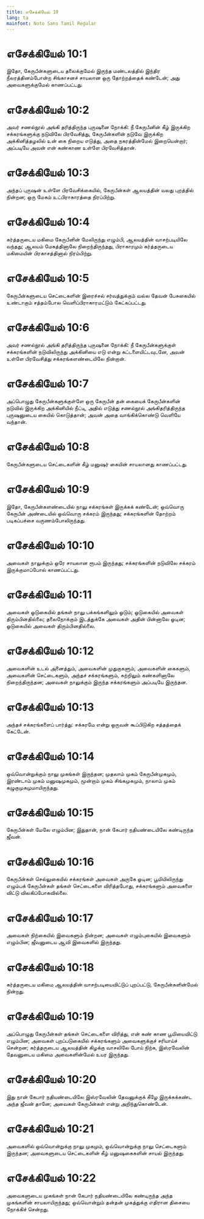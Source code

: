 ```yaml
---
title: எசேக்கியேல் 10
lang: ta
mainfont: Noto Sans Tamil Regular
---
```


# எசேக்கியேல் 10:1

இதோ, கேருபீன்களுடைய தலைக்குமேல் இருந்த மண்டலத்தில் இந்திர நீலரத்தினம்போன்ற சிங்காசனச் சாயலான ஒரு தோற்றத்தைக் கண்டேன்; அது அவைகளுக்குமேல் காணப்பட்டது.

# எசேக்கியேல் 10:2

அவர் சணல்நூல் அங்கி தரித்திருந்த புருஷனை நோக்கி: நீ கேருபீனின் கீழ் இருக்கிற சக்கரங்களுக்கு நடுவிலே பிரவேசித்து, கேருபீன்களின் நடுவே இருக்கிற அக்கினித்தழலில் உன் கை நிறைய எடுத்து, அதை நகரத்தின்மேல் இறையென்றார்; அப்படியே அவன் என் கண்காண உள்ளே பிரவேசித்தான்.

# எசேக்கியேல் 10:3

அந்தப் புருஷன் உள்ளே பிரவேசிக்கையில், கேருபீன்கள் ஆலயத்தின் வலது புறத்தில் நின்றன; ஒரு மேகம் உட்பிராகாரத்தை நிரப்பிற்று.

# எசேக்கியேல் 10:4

கர்த்தருடைய மகிமை கேருபீனின் மேலிருந்து எழும்பி, ஆலயத்தின் வாசற்படியிலே வந்தது; ஆலயம் மேகத்தினாலே நிறைந்திருந்தது, பிராகாரமும் கர்த்தருடைய மகிமையின் பிரகாசத்தினால் நிரம்பிற்று.

# எசேக்கியேல் 10:5

கேருபீன்களுடைய செட்டைகளின் இரைச்சல் சர்வத்துக்கும் வல்ல தேவன் பேசுகையில் உண்டாகும் சத்தம்போல வெளிப்பிராகாரமட்டும் கேட்கப்பட்டது.

# எசேக்கியேல் 10:6

அவர் சணல்நூல் அங்கி தரித்திருந்த புருஷனை நோக்கி: நீ கேருபீன்களுக்குள் சக்கரங்களின் நடுவிலிருந்து அக்கினியை எடு என்று கட்டளையிட்டவுடனே, அவன் உள்ளே பிரவேசித்து சக்கரங்களண்டையிலே நின்றான்.

# எசேக்கியேல் 10:7

அப்பொழுது கேருபீன்களுக்குள்ளே ஒரு கேருபீன் தன் கையைக் கேருபீன்களின் நடுவில் இருக்கிற அக்கினியில் நீட்டி, அதில் எடுத்து சணல்நூல் அங்கிதரித்திருந்த புருஷனுடைய கையில் கொடுத்தான்; அவன் அதை வாங்கிக்கொண்டு வெளியே வந்தான்.

# எசேக்கியேல் 10:8

கேருபீன்களுடைய செட்டைகளின் கீழ் மனுஷர் கையின் சாயலானது காணப்பட்டது.

# எசேக்கியேல் 10:9

இதோ, கேருபீன்களண்டையில் நாலு சக்கரங்கள் இருக்கக் கண்டேன்; ஒவ்வொரு கேருபீன் அண்டையில் ஒவ்வொரு சக்கரம் இருந்தது; சக்கரங்களின் தோற்றம் படிகப்பச்சை வருணம்போலிருந்தது.

# எசேக்கியேல் 10:10

அவைகள் நாலுக்கும் ஒரே சாயலான ரூபம் இருந்தது; சக்கரங்களின் நடுவிலே சக்கரம் இருக்குமாப்போல் காணப்பட்டது.

# எசேக்கியேல் 10:11

அவைகள் ஓடுகையில் தங்கள் நாலு பக்கங்களிலும் ஓடும்; ஓடுகையில் அவைகள் திரும்பினதில்லை; தலைநோக்கும் இடத்துக்கே அவைகள் அதின் பின்னாலே ஓடின; ஓடுகையில் அவைகள் திரும்பினதில்லை.

# எசேக்கியேல் 10:12

அவைகளின் உடல் அனைத்தும், அவைகளின் முதுகுகளும், அவைகளின் கைகளும், அவைகளின் செட்டைகளும், அந்தச் சக்கரங்களும், சுற்றிலும் கண்களினாலே நிறைந்திருந்தன; அவைகள் நாலுக்கும் இருந்த சக்கரங்களும் அப்படியே இருந்தன.

# எசேக்கியேல் 10:13

அந்தச் சக்கரங்களைப் பார்த்து: சக்கரமே என்று ஒருவன் கூப்பிடுகிற சத்தத்தைக் கேட்டேன்.

# எசேக்கியேல் 10:14

ஒவ்வொன்றுக்கும் நாலு முகங்கள் இருந்தன; முதலாம் முகம் கேருபீன்முகமும், இரண்டாம் முகம் மனுஷமுகமும், மூன்றாம் முகம் சிங்கமுகமும், நாலாம் முகம் கழுகுமுகமுமாயிருந்தது.

# எசேக்கியேல் 10:15

கேருபீன்கள் மேலே எழும்பின; இதுதான், நான் கேபார் நதியண்டையிலே கண்டிருந்த ஜீவன்.

# எசேக்கியேல் 10:16

கேருபீன்கள் செல்லுகையில் சக்கரங்கள் அவைகள் அருகே ஓடின; பூமியிலிருந்து எழும்பக் கேருபீன்கள் தங்கள் செட்டைகளை விரித்தபோது, சக்கரங்களும் அவைகளை விட்டு விலகிப்போகவில்லை.

# எசேக்கியேல் 10:17

அவைகள் நிற்கையில் இவைகளும் நின்றன; அவைகள் எழும்புகையில் இவைகளும் எழும்பின; ஜீவனுடைய ஆவி இவைகளில் இருந்தது.

# எசேக்கியேல் 10:18

கர்த்தருடைய மகிமை ஆலயத்தின் வாசற்படியைவிட்டுப் புறப்பட்டு, கேருபீன்களின்மேல் நின்றது.

# எசேக்கியேல் 10:19

அப்பொழுது கேருபீன்கள் தங்கள் செட்டைகளை விரித்து, என் கண் காண பூமியைவிட்டு எழும்பின; அவைகள் புறப்படுகையில் சக்கரங்களும் அவைகளுக்குச் சரியாய்ச் சென்றன; கர்த்தருடைய ஆலயத்தின் கிழக்கு வாசலிலே போய் நிற்க, இஸ்ரவேலின் தேவனுடைய மகிமை அவைகளின்மேல் உயர இருந்தது.

# எசேக்கியேல் 10:20

இது நான் கேபார் நதியண்டையிலே இஸ்ரவேலின் தேவனுக்குக் கீழே இருக்கக்கண்ட அந்த ஜீவன் தானே; அவைகள் கேருபீன்கள் என்று அறிந்துகொண்டேன்.

# எசேக்கியேல் 10:21

அவைகளில் ஒவ்வொன்றுக்கு நாலு முகமும், ஒவ்வொன்றுக்கு நாலு செட்டைகளும் இருந்தன; அவைகளுடைய செட்டைகளின் கீழ் மனுஷகைகளின் சாயல் இருந்தது.

# எசேக்கியேல் 10:22

அவைகளுடைய முகங்கள் நான் கேபார் நதியண்டையிலே கண்டிருந்த அந்த முகங்களின் சாயலாயிருந்தது; ஒவ்வொன்றும் தன்தன் முகத்துக்கு எதிரான திசையை நோக்கிச் சென்றது.

